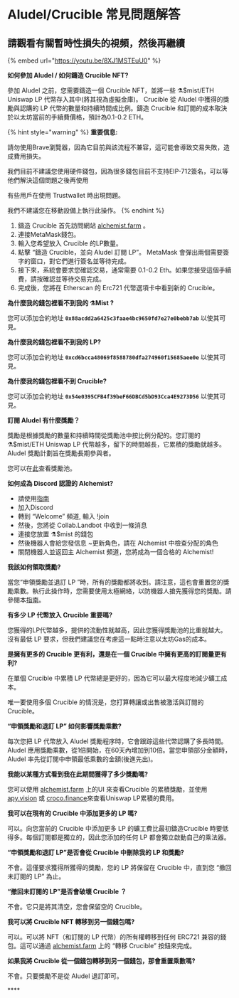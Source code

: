 # Aludel/Crucible 常見問題解答

## **請觀看有關暫時性損失的視頻，然後再繼續**

{% embed url="https://youtu.be/8XJ1MSTEuU0" %}

**如何參加 Aludel / 如何鑄造 Crucible NFT?**

參加 Aludel 之前，您需要鑄造一個 Crucible NFT，並將一些 ⚗️$mist/ETH Uniswap LP 代幣存入其中\(將其視為虛擬金庫\)。 Crucible 從 Aludel 中獲得的獎勵與認購的 LP 代幣的數量和持續時間成比例。鑄造 Crucible 和訂閱的成本取決於以太坊當前的手續費價格，預計為0.1-0.2 ETH。

{% hint style="warning" %}
**重要信息:**

請勿使用Brave瀏覽器，因為它目前與該流程不兼容，這可能會導致交易失敗，造成費用損失。

我們目前不建議您使用硬件錢包，因為很多錢包目前不支持EIP-712簽名，可以等他們解決這個問題之後再使用

有些用戶在使用 Trustwallet 時出現問題。

我們不建議您在移動設備上執行此操作。
{% endhint %}

1. 鑄造 Crucible 首先訪問網站 [alchemist.farm](https://alchemist.farm/) 。
2. 連接MetaMask錢包。
3. 輸入您希望放入 Crucible 的LP數量。
4. 點擊 “鑄造 Crucible，並向 Aludel 訂閱 LP”。 MetaMask 會彈出兩個需要簽字的窗口，對它們進行簽名並等待完成。
5. 接下來，系統會要求您確認交易，通常需要 0.1-0.2 Eth。如果您接受這個手續費，請按確認並等待交易完成。
6. 完成後，您將在 Etherscan 的 Erc721 代幣選項卡中看到新的 Crucible。

**為什麼我的錢包裡看不到我的 ⚗️Mist ?**

您可以添加合約地址 **`0x88acdd2a6425c3faae4bc9650fd7e27e0bebb7ab`** 以使其可見。

**為什麼我的錢包裡看不到我的 LP?**

您可以添加合約地址 **`0xcd6bcca48069f8588780dfa274960f15685aee0e`** 以使其可見。

**為什麼我的錢包裡看不到 Crucible?**

您可以添加合約地址 **`0x54e0395CFB4f39beF66DBCd5bD93Cca4E9273D56`** 以使其可見。

**訂閱 Aludel 有什麼獎勵？**

獎勵是根據獎勵的數量和持續時間從獎勵池中按比例分配的。您訂閱的⚗️$mist/ETH Uniswap LP 代幣越多，留下的時間越長，它累積的獎勵就越多。 Aludel 獎勵計劃旨在獎勵長期參與者。

您可以在[此](https://etherscan.io/address/0x04108d6e9a51bec5170f8fd953a156cf754ba541)查看獎勵池。

**如何成為 Discord 認證的 Alchemist?**

* 請使用[指南](https://alchemist-docs.gitbook.io/alchemist/crucible/how-to-become-a-certified-alchemist-on-discord)
* 加入Discord
* 轉到 “Welcome” 頻道, 輸入 !join
* 然後，您將從 Collab.Landbot 中收到一條消息
* 連接您放置 ⚗️$mist 的錢包
* 然後機器人會給您發信息 ~更新角色，請在 Alchemist 中檢查分配的角色
* 關閉機器人並返回主 Alchemist 頻道，您將成為一個合格的 Alchemist!

**我該如何領取獎勵?**

當您“申領獎勵並退訂 LP ”時，所有的獎勵都將收到。請注意，這也會重置您的獎勵乘數。執行此操作時，您需要使用太極網絡，以防機器人搶先獲得您的獎勵。請參閱本[指南](https://hackmd.io/@alchemistcoin/SkySqTTIu)。

**有多少 LP 代幣放入 Crucible 重要嗎?**

您獲得的LP代幣越多，提供的流動性就越高，因此您獲得獎勵池的比重就越大。沒有最低 LP 要求，但我們建議您在考慮這一點時注意以太坊Gas的成本。

**是擁有更多的 Crucible 更有利，還是在一個 Crucible 中擁有更高的訂閱量更有利?**

在單個 Crucible 中累積 LP 代幣總是更好的，因為它可以最大程度地減少礦工成本。

唯一要使用多個 Crucible 的情況是，您打算轉讓或出售被激活與訂閱的 Crucible。

**“申領獎勵和退訂 LP” 如何影響獎勵乘數?**

每次您把 LP 代幣放入 Aludel 獎勵程序時，它會跟踪這些代幣認購了多長時間。 Aludel 應用獎勵乘數，從1倍開始，在60天內增加到10倍。當您申領部分金額時，Aludel 率先從訂閱中申領最低乘數的金額\(後進先出\)。

**我能以某種方式看到我在此期間獲得了多少獎勵嗎?**

您可以使用 [alchemist.farm](https://alchemist.farm) 上的UI 來查看Crucible 的累積獎勵，並使用[apy.vision](https://apy.vision/) 或 [croco.finance](https://croco.finance/)來查看Uniswap LP累積的費用。

**我可以在現有的 Crucible 中添加更多的 LP 嗎?**

可以。向您當前的 Crucible 中添加更多 LP 的礦工費比最初鑄造Crucible 時要低得多。每個訂閱都是獨立的，因此您添加的任何 LP 都會獨立啟動自己的乘法器。

**“申領獎勵和退訂 LP”是否會從 Crucible 中刪除我的 LP 和獎勵?**

不會。這僅要求獲得所獲得的獎勵，您的 LP 將保留在 Crucible 中，直到您 “撤回未訂閱的 LP” 為止。

**“撤回未訂閱的 LP”是否會破壞 Crucible ？**

不會。它只是將其清空，您會保留空的 Crucible。

**我可以將 Crucible NFT 轉移到另一個錢包嗎?**

可以。可以將 NFT（和訂閱的 LP 代幣）的所有權轉移到任何 ERC721 兼容的錢包。這可以通過 [alchemist.farm](https://alchemist.farm/) 上的 “轉移 Crucible” 按鈕來完成。

**如果我將 Crucible 從一個錢包轉移到另一個錢包，那會重置乘數嗎?**

不會。只要獎勵不是從 Aludel 退訂即可。

\*\*\*\*

